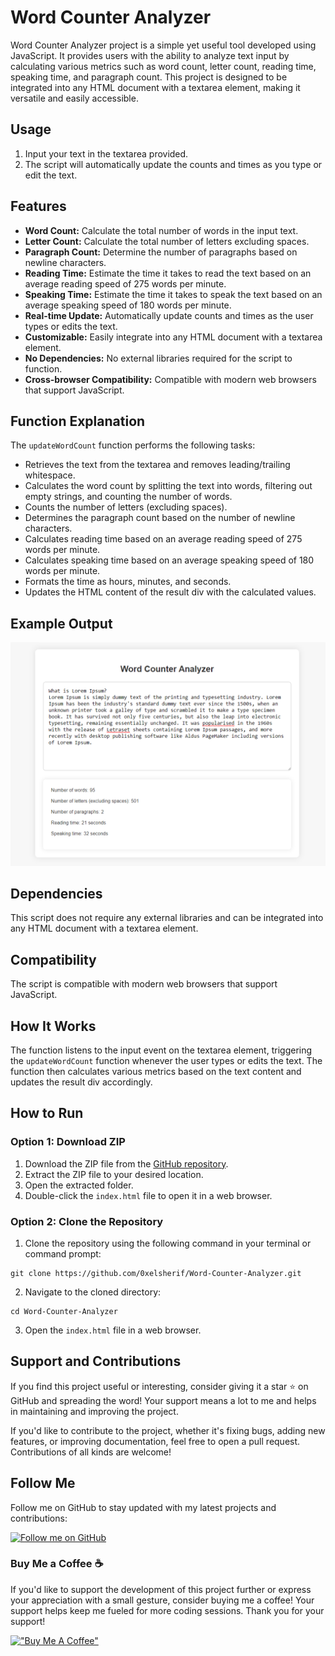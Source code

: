# Word Counter Analyzer

Word Counter Analyzer project is a simple yet useful tool developed using JavaScript. It provides users with the ability to analyze text input by calculating various metrics such as word count, letter count, reading time, speaking time, and paragraph count. This project is designed to be integrated into any HTML document with a textarea element, making it versatile and easily accessible.

## Usage

1. Input your text in the textarea provided.
2. The script will automatically update the counts and times as you type or edit the text.

## Features

- **Word Count:** Calculate the total number of words in the input text.
- **Letter Count:** Calculate the total number of letters excluding spaces.
- **Paragraph Count:** Determine the number of paragraphs based on newline characters.
- **Reading Time:** Estimate the time it takes to read the text based on an average reading speed of 275 words per minute.
- **Speaking Time:** Estimate the time it takes to speak the text based on an average speaking speed of 180 words per minute.
- **Real-time Update:** Automatically update counts and times as the user types or edits the text.
- **Customizable:** Easily integrate into any HTML document with a textarea element.
- **No Dependencies:** No external libraries required for the script to function.
- **Cross-browser Compatibility:** Compatible with modern web browsers that support JavaScript.

## Function Explanation

The `updateWordCount` function performs the following tasks:

- Retrieves the text from the textarea and removes leading/trailing whitespace.
- Calculates the word count by splitting the text into words, filtering out empty strings, and counting the number of words.
- Counts the number of letters (excluding spaces).
- Determines the paragraph count based on the number of newline characters.
- Calculates reading time based on an average reading speed of 275 words per minute.
- Calculates speaking time based on an average speaking speed of 180 words per minute.
- Formats the time as hours, minutes, and seconds.
- Updates the HTML content of the result div with the calculated values.

## Example Output

![Word Counter Analyzer](preview.png)

## Dependencies

This script does not require any external libraries and can be integrated into any HTML document with a textarea element.

## Compatibility

The script is compatible with modern web browsers that support JavaScript.

## How It Works

The function listens to the input event on the textarea element, triggering the `updateWordCount` function whenever the user types or edits the text. The function then calculates various metrics based on the text content and updates the result div accordingly.

## How to Run

### Option 1: Download ZIP

1. Download the ZIP file from the [GitHub repository](https://github.com/0xelsherif/Word-Counter-Analyzer).
2. Extract the ZIP file to your desired location.
3. Open the extracted folder.
4. Double-click the `index.html` file to open it in a web browser.

### Option 2: Clone the Repository

1. Clone the repository using the following command in your terminal or command prompt:
``` 
git clone https://github.com/0xelsherif/Word-Counter-Analyzer.git 
```
2. Navigate to the cloned directory:
``` 
cd Word-Counter-Analyzer
```
3. Open the `index.html` file in a web browser.

## Support and Contributions

If you find this project useful or interesting, consider giving it a star ⭐ on GitHub and spreading the word! Your support means a lot to me and helps in maintaining and improving the project.

If you'd like to contribute to the project, whether it's fixing bugs, adding new features, or improving documentation, feel free to open a pull request. Contributions of all kinds are welcome!

## Follow Me

Follow me on GitHub to stay updated with my latest projects and contributions:

[![Follow me on GitHub](https://img.shields.io/github/followers/0xelsherif?label=Follow&style=social)](https://github.com/0xelsherif)

### Buy Me a Coffee ☕

If you'd like to support the development of this project further or express your appreciation with a small gesture, consider buying me a coffee! Your support helps keep me fueled for more coding sessions. Thank you for your support! 

[!["Buy Me A Coffee"](https://www.buymeacoffee.com/assets/img/custom_images/orange_img.png)](https://www.buymeacoffee.com/0xelsherif)
